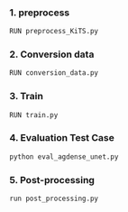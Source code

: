 

### 1. preprocess

```bash
RUN preprocess_KiTS.py
```


### 2. Conversion data

```bash
RUN conversion_data.py
```

### 3. Train
```bash
RUN train.py 
```


### 4. Evaluation Test Case
```bash
python eval_agdense_unet.py 
```

### 5. Post-processing
```bash
run post_processing.py 
```
